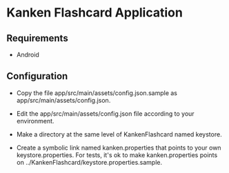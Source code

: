 # Kanken Flashcard Application

## Requirements

- Android

## Configuration

- Copy the file app/src/main/assets/config.json.sample as app/src/main/assets/config.json.
- Edit the app/src/main/assets/config.json file according to your environment.

- Make a directory at the same level of KankenFlashcard named keystore.
- Create a symbolic link named kanken.properties that points to your own keystore.properties. 
  For tests, it's ok to make kanken.properties points on ../KankenFlashcard/keystore.properties.sample.
